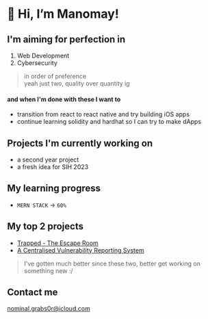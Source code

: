 # 👋 Hi, I’m Manomay!

## I'm aiming for perfection in
1. Web Development </font>
2. Cybersecurity
> in order of preference  
> yeah just two, quality over quantity ig

#### and when I'm done with these I want to
+ transition from react to react native and try building iOS apps
+ continue learning solidity and hardhat so I can try to make dApps

## Projects I'm currently working on
- a second year project
- a fresh idea for SIH 2023

## My learning progress
+ ```MERN STACK``` -> ```60%```

## My top 2 projects
+ [Trapped - The Escape Room](https://github.com/gitmank/TRAPPED-Escape-Room)
+ [A Centralised Vulnerability Reporting System](https://github.com/gitmank/DSN2098-VVRS)
> I've gotten much better since these two, better get working on something new :/

## Contact me
[nominal.grabs0r@icloud.com](mailto:nominal.grabs0r@icloud.com)
